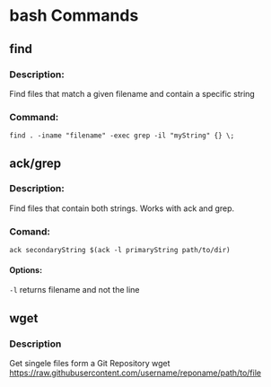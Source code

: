 # bash Commands
## find
### Description:  
Find files that match a given filename and contain a specific string
### Command:
`find . -iname "filename" -exec grep -il "myString" {} \;`

## ack/grep
### Description:
Find files that contain both strings. Works with ack and grep. 
### Comand:
`ack secondaryString $(ack -l primaryString path/to/dir)`
#### Options:
`-l` returns filename and not the line

## wget
### Description
Get singele files form a Git Repository
wget https://raw.githubusercontent.com/username/reponame/path/to/file
